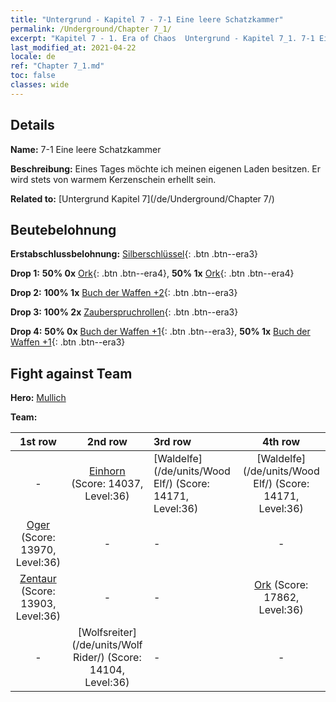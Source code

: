 ```yaml
---
title: "Untergrund - Kapitel 7 - 7-1 Eine leere Schatzkammer"
permalink: /Underground/Chapter 7_1/
excerpt: "Kapitel 7 - 1. Era of Chaos  Untergrund - Kapitel 7_1. 7-1 Eine leere Schatzkammer"
last_modified_at: 2021-04-22
locale: de
ref: "Chapter 7_1.md"
toc: false
classes: wide
---
```


## Details

 **Name:** 7-1 Eine leere Schatzkammer

 **Beschreibung:** Eines Tages möchte ich meinen eigenen Laden besitzen. Er wird stets von warmem Kerzenschein erhellt sein.

 **Related to:** [Untergrund Kapitel 7](/de/Underground/Chapter 7/)

## Beutebelohnung

 **Erstabschlussbelohnung:** [Silberschlüssel](/ItemsDE/con_693/){: .btn .btn--era3}

 **Drop 1:** **50% 0x** [Ork](/ItemsDE/unt_219/){: .btn .btn--era4}, **50% 1x** [Ork](/ItemsDE/unt_219/){: .btn .btn--era4}

 **Drop 2:** **100% 1x** [Buch der Waffen +2](/ItemsDE/mat_32/){: .btn .btn--era3}

 **Drop 3:** **100% 2x** [Zauberspruchrollen](/ItemsDE/con_694/){: .btn .btn--era3}

 **Drop 4:** **50% 0x** [Buch der Waffen +1](/ItemsDE/mat_25/){: .btn .btn--era3}, **50% 1x** [Buch der Waffen +1](/ItemsDE/mat_25/){: .btn .btn--era3}


## Fight against Team
 **Hero:** [Mullich](/de/heroes/Mullich/)

 **Team:**


  | 1st row | 2nd row | 3rd row | 4th row |
  |:----:|:----:|:----|:----:|
  | - | [Einhorn](/de/units/Unicorn/) (Score: 14037, Level:36)  | [Waldelfe](/de/units/Wood Elf/) (Score: 14171, Level:36)  | [Waldelfe](/de/units/Wood Elf/) (Score: 14171, Level:36)  |
  | [Oger](/de/units/Ogre/) (Score: 13970, Level:36)  | - | - | - |
  | [Zentaur](/de/units/Centaur/) (Score: 13903, Level:36)  | - | - | [Ork](/de/units/Orc/) (Score: 17862, Level:36)  |
  | - | [Wolfsreiter](/de/units/Wolf Rider/) (Score: 14104, Level:36)  | - | - |


